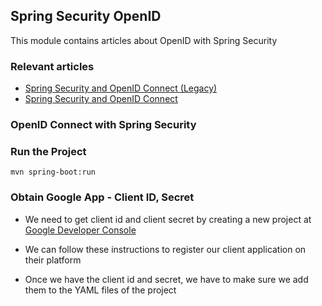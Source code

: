 ## Spring Security OpenID

This module contains articles about OpenID with Spring Security

### Relevant articles

- [Spring Security and OpenID Connect (Legacy)](https://www.baeldung.com/spring-security-openid-connect-legacy)
- [Spring Security and OpenID Connect](https://www.baeldung.com/spring-security-openid-connect)

### OpenID Connect with Spring Security

### Run the Project

```
mvn spring-boot:run
```

### Obtain Google App - Client ID, Secret

- We need to get client id and client secret by creating a new project at [Google Developer Console](https://console.developers.google.com/project/_/apiui/credential?pli=1)
- We can follow these instructions to register our client application on their platform

- Once we have the client id and secret, we have to make sure we add them to the YAML files of the project

